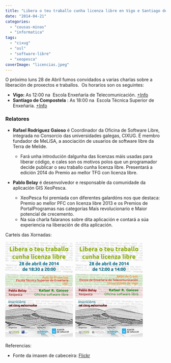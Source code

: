 ```yaml
---
title: "Libera o teu traballo cunha licenza libre en Vigo e Santiago de Compostela"
date: "2014-04-21"
categories: 
  - "cousas-minas"
  - "informatica"
tags: 
  - "cixug"
  - "osl"
  - "software-libre"
  - "xeopesca"
coverImage: "licencias.jpeg"
---
```


O próximo luns 28 de Abril fumos convidados a varias charlas sobre a liberación de proxectos e traballos.  Os horarios son os seguintes:

- **Vigo:** As 12:00 na  Escola Enxeñaría de Telecomunicación. [+Info](http://osl.cixug.es/events/libera-o-teu-traballo-cunha-licenza-libre-ed-vigo/ "Evento Vigo")
- **Santiago de Compostela** : As 18:00 na  Escola Técnica Superior de Enxeñaría. [+Info](http://osl.cixug.es/events/libera-o-teu-traballo-cunha-licenza-libre-ed-vigo/ "Evento Santiago de Compostela")

### Relatores

- **Rafael Rodríguez Gaioso** é Coordinador da Oficina de Software Libre, integrada no Consorcio das universidades galegas, CIXUG. É membro fundador de MeLiSA, a asociación de usuarios de software libre da Terra de Melide.
    - Fará unha introdución dalgunha das licenzas máis usadas para liberar código, e cales son os motivos polos que un programador decide publicar o seu traballo cunha licenza libre. Presentará a edición 2014 do Premio ao mellor TFG con licenza libre.

- **Pablo Belay** é desenvolvedor e responsable da comunidade da aplicación GIS XeoPesca.
    - XeoPesca foi premiada con diferentes galardóns nos que destaca: Premio ao mellor PFC con licenza libre 2013 e os Premios de PortalProgramas nas categorías Maís revolucionario e Maior potencial de crecemento.
    - Na súa charla falaranos sobre dita aplicación e contará a súa experiencia na liberación de dita aplicación.

Carteis das Xornadas:

[![cartel_xornada_licenzas_usc-500x707](images/cartel_xornada_licenzas_usc-500x707-212x300.png)](http://xeopesca.com/wp-content/uploads/2014/04/cartel_xornada_licenzas_usc-500x707.png)  [![cartel_xornada_licenzas_uvigo-500x707](images/cartel_xornada_licenzas_uvigo-500x707-212x300.png)](http://xeopesca.com/wp-content/uploads/2014/04/cartel_xornada_licenzas_uvigo-500x707.png)

Referencias:

- Fonte da imaxen de cabeceira: [Flickr](https://www.flickr.com/photos/adulau/3011878917/sizes/m/in/photolist-5A9EER-fLyQA8-abwwb1-81LPL-9YRiUm-9YNqoc-pZvNx-55fJq7-6hbJvz-c2eXqw-4JZqBQ-6o3mJG-3t4km-Ahtjx-7mis1-6UaPSX-5gm73-aB4ivt-LV31W-8UAthy-8veRzU-5dD9d5-d1z5h-4JNAjF-8UxnQP-8UArwG-5ugFB8-a1xmWo-c2h9qG-4H614e-4vUig4-8V1EY6-aocxR3-f4uiJD-27nyE-5pxQw8-jsC8d-3WtN1f-4yZJhY-5dD95A-4v9uaR-c2h7bf-5dD91Q-5dD8WU-vRSZw-5dyNy2-8Sv3V6-eLMZAV-iqgygN-dscbAJ/ "Flickr By Sa")
